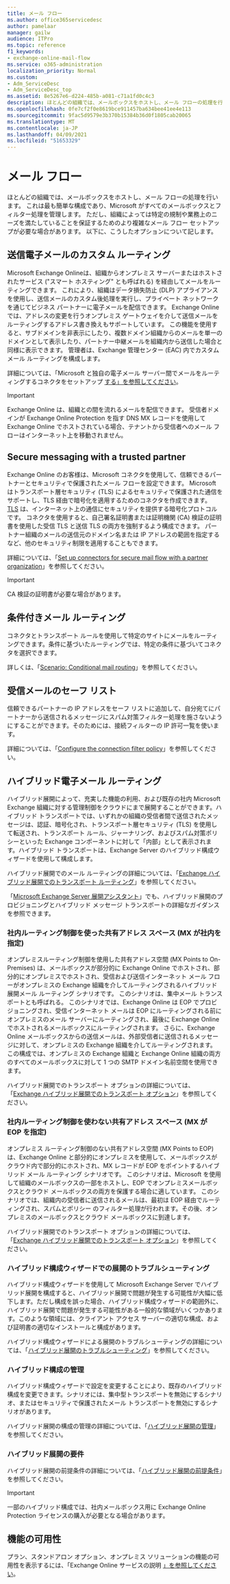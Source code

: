 ```yaml
---
title: メール フロー
ms.author: office365servicedesc
author: pamelaar
manager: gailw
audience: ITPro
ms.topic: reference
f1_keywords:
- exchange-online-mail-flow
ms.service: o365-administration
localization_priority: Normal
ms.custom:
- Adm_ServiceDesc
- Adm_ServiceDesc_top
ms.assetid: 8e5267e6-d224-485b-a081-c71a1fd0c4c3
description: ほとんどの組織では、メールボックスをホストし、メール フローの処理を行います。 これは最も簡単な構成であり、Microsoft がすべてのメールボックスとフィルター処理を管理します。 ただし、組織によっては特定の規制や業務上のニーズを満たしていることを保証するためのより複雑なメール フロー セットアップが必要な場合があります。 以下に、こうしたオプションについて記します。
ms.openlocfilehash: 0fe7cf2f0e8619bce911457ba634bee41ee4e113
ms.sourcegitcommit: 9fac5d9579e3b370b15384b36d0f1805cab20065
ms.translationtype: MT
ms.contentlocale: ja-JP
ms.lasthandoff: 04/09/2021
ms.locfileid: "51653329"
---
```

# <a name="mail-flow"></a>メール フロー

ほとんどの組織では、メールボックスをホストし、メール フローの処理を行います。 これは最も簡単な構成であり、Microsoft がすべてのメールボックスとフィルター処理を管理します。 ただし、組織によっては特定の規制や業務上のニーズを満たしていることを保証するためのより複雑なメール フロー セットアップが必要な場合があります。 以下に、こうしたオプションについて記します。 
  
## <a name="custom-routing-of-outbound-email"></a>送信電子メールのカスタム ルーティング

Microsoft Exchange Onlineは、組織からオンプレミス サーバーまたはホストされたサービス ("スマート ホスティング" とも呼ばれる) を経由してメールをルーティングできます。 これにより、組織はデータ損失防止 (DLP) アプライアンスを使用し、送信メールのカスタム後処理を実行し、プライベート ネットワークを通じてビジネス パートナーに電子メールを配信できます。 Exchange Online では、アドレスの変更を行うオンプレミス ゲートウェイを介して送信メールをルーティングするアドレス書き換えもサポートしています。 この機能を使用すると、サブドメインを非表示にしたり、複数ドメイン組織からのメールを単一のドメインとして表示したり、パートナー中継メールを組織内から送信した場合と同様に表示できます。 管理者は、Exchange 管理センター (EAC) 内でカスタム メール ルーティングを構成します。
  
詳細については、「Microsoft と独自の電子メール サーバー間でメールをルーティングするコネクタをセットアップ [する」を参照してください](/exchange/mail-flow-best-practices/use-connectors-to-configure-mail-flow/set-up-connectors-to-route-mail)。
  
> [!IMPORTANT]
> Exchange Online は、組織との間を流れるメールを配信できます。 受信者ドメインが Exchange Online Protection を指す DNS MX レコードを使用して Exchange Online でホストされている場合、テナントから受信者へのメール フローはインターネット上を移動されません。
  
## <a name="secure-messaging-with-a-trusted-partner"></a>Secure messaging with a trusted partner

Exchange Online のお客様は、Microsoft コネクタを使用して、信頼できるパートナーとセキュリティで保護されたメール フローを設定できます。 Microsoft はトランスポート層セキュリティ (TLS) によるセキュリティで保護された通信をサポートし、TLS 経由で暗号化を適用するためのコネクタを作成できます。 [TLS](/office365/securitycompliance/exchange-online-uses-tls-to-secure-email-connections) は、インターネット上の通信にセキュリティを提供する暗号化プロトコルです。 コネクタを使用すると、自己署名証明書または証明機関 (CA) 検証の証明書を使用した受信 TLS と送信 TLS の両方を強制するよう構成できます。 パートナー組織のメールの送信元のドメイン名または IP アドレスの範囲を指定するなど、他のセキュリティ制限を適用することもできます。 
  
詳細については、「[Set up connectors for secure mail flow with a partner organization](/exchange/mail-flow-best-practices/use-connectors-to-configure-mail-flow/set-up-connectors-for-secure-mail-flow-with-a-partner)」を参照してください。
  
> [!IMPORTANT]
> CA 検証の証明書が必要な場合があります。 
  
## <a name="conditional-mail-routing"></a>条件付きメール ルーティング

コネクタとトランスポート ルールを使用して特定のサイトにメールをルーティングできます。条件に基づいたルーティングでは、特定の条件に基づいてコネクタを選択できます。
  
詳しくは、「[Scenario: Conditional mail routing](/exchange/mail-flow-best-practices/use-connectors-to-configure-mail-flow/conditional-mail-routing)」を参照してください。
  
## <a name="incoming-mail-safe-list"></a>受信メールのセーフ リスト

信頼できるパートナーの IP アドレスをセーフ リストに追加して、自分宛てにパートナーから送信されるメッセージにスパム対策フィルター処理を施さないようにすることができます。そのためには、接続フィルターの IP 許可一覧を使います。
  
詳細については、「[Configure the connection filter policy](/office365/SecurityCompliance/configure-the-connection-filter-policy)」を参照してください。
  
## <a name="hybrid-email-routing"></a>ハイブリッド電子メール ルーティング

ハイブリッド展開によって、充実した機能の利用、および既存の社内 Microsoft Exchange 組織に対する管理制御をクラウドにまで展開することができます。ハイブリッド トランスポートでは、いずれかの組織の受信者間で送信されたメッセージは、認証、暗号化され、トランスポート層セキュリティ (TLS) を使用して転送され、トランスポート ルール、ジャーナリング、およびスパム対策ポリシーといった Exchange コンポーネントに対して「内部」として表示されます。ハイブリッド トランスポートは、Exchange Server のハイブリッド構成ウィザードを使用して構成します。
  
ハイブリッド展開でのメール ルーティングの詳細については、「[Exchange ハイブリッド展開でのトランスポート ルーティング](/exchange/transport-routing)」を参照してください。
  
「[Microsoft Exchange Server 展開アシスタント](/exchange/exchange-deployment-assistant)」でも、ハイブリッド展開のプロビジョニングとハイブリッド メッセージ トランスポートの詳細なガイダンスを参照できます。 
  
### <a name="shared-address-space-with-on-premises-routing-control-mx-points-to-on-premises"></a>社内ルーティング制御を使った共有アドレス スペース (MX が社内を指定)

オンプレミスルーティング制御を使用した共有アドレス空間 (MX Points to On-Premises) は、メールボックスが部分的に Exchange Online でホストされ、部分的にオンプレミスでホストされ、受信および送信インターネット メール フローがオンプレミスの Exchange 組織を介してルーティングされるハイブリッド展開メール ルーティング シナリオです。 このシナリオは、集中メール トランスポートとも呼ばれる。 このシナリオでは、Exchange Online は EOP でプロビジョニングされ、受信インターネット メールは EOP にルーティングされる前にオンプレミスのメール サーバーにルーティングされ、最後に Exchange Online でホストされるメールボックスにルーティングされます。 さらに、Exchange Online メールボックスからの送信メールは、外部受信者に送信されるメッセージに対して、オンプレミスの Exchange 組織を介してルーティングされます。 この構成では、オンプレミスの Exchange 組織と Exchange Online 組織の両方のすべてのメールボックスに対して 1 つの SMTP ドメイン名前空間を使用できます。 
  
ハイブリッド展開でのトランスポート オプションの詳細については、「[Exchange ハイブリッド展開でのトランスポート オプション](/exchange/transport-options)」を参照してください。
  
### <a name="shared-address-space-without-on-premises-routing-control-mx-points-to-eop"></a>社内ルーティング制御を使わない共有アドレス スペース (MX が EOP を指定)

オンプレミス ルーティング制御のない共有アドレス空間 (MX Points to EOP) は、Exchange Online と部分的にオンプレミスを使用して、メールボックスがクラウド内で部分的にホストされ、MX レコードが EOP をポイントするハイブリッド メール ルーティング シナリオです。 このシナリオは、Microsoft を使用して組織のメールボックスの一部をホストし、EOP でオンプレミスメールボックスとクラウド メールボックスの両方を保護する場合に適しています。 このシナリオでは、組織内の受信者に送信されるメールは、最初は EOP 経由でルーティングされ、スパムとポリシー のフィルター処理が行われます。その後、オンプレミスのメールボックスとクラウド メールボックスに到達します。 
  
ハイブリッド展開でのトランスポート オプションの詳細については、「[Exchange ハイブリッド展開でのトランスポート オプション](/exchange/transport-options)」を参照してください。
  
### <a name="troubleshooting-a-deployment-with-the-hybrid-configuration-wizard"></a>ハイブリッド構成ウィザードでの展開のトラブルシューティング

ハイブリッド構成ウィザードを使用して Microsoft Exchange Server でハイブリッド展開を構成すると、ハイブリッド展開で問題が発生する可能性が大幅に低下します。ただし構成を誤った場合、ハイブリッド構成ウィザードの範囲外に、ハイブリッド展開で問題が発生する可能性がある一般的な領域がいくつかあります。このような領域には、クライアント アクセス サーバーの適切な構成、および証明書の適切なインストールと構成があります。
  
ハイブリッド構成ウィザードによる展開のトラブルシューティングの詳細については、「[ハイブリッド展開のトラブルシューティング](/exchange/hybrid-deployment/troubleshoot-a-hybrid-deployment)」を参照してください。
  
### <a name="managing-a-hybrid-configuration"></a>ハイブリッド構成の管理

ハイブリッド構成ウィザードで設定を変更することにより、既存のハイブリッド構成を変更できます。シナリオには、集中型トランスポートを無効にするシナリオ、またはセキュリティで保護されたメール トランスポートを無効にするシナリオがあります。
  
ハイブリッド展開の構成の管理の詳細については、「[ハイブリッド展開の管理](/previous-versions/exchange-server/exchange-150/jj200791(v=exchg.150))」を参照してください。
  
### <a name="hybrid-deployment-requirements"></a>ハイブリッド展開の要件

ハイブリッド展開の前提条件の詳細については、「[ハイブリッド展開の前提条件](/exchange/hybrid-deployment-prerequisites)」を参照してください。
  
> [!IMPORTANT]
> 一部のハイブリッド構成では、社内メールボックス用に Exchange Online Protection ライセンスの購入が必要となる場合があります。 
  
## <a name="feature-availability"></a>機能の可用性

プラン、スタンドアロン オプション、オンプレミス ソリューションの機能の可用性を表示するには、「Exchange Online サービスの説明 [」を参照してください](exchange-online-service-description.md)。
